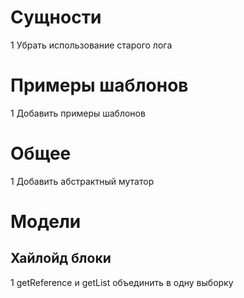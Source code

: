 Сущности
========

1 Убрать использование старого лога


Примеры шаблонов
================

1 Добавить примеры шаблонов


Общее
=====

1 Добавить абстрактный мутатор


Модели
======

## Хайлойд блоки

1 getReference и getList объединить в одну выборку
